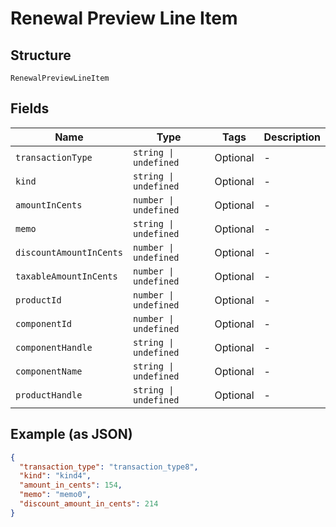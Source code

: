 
# Renewal Preview Line Item

## Structure

`RenewalPreviewLineItem`

## Fields

| Name | Type | Tags | Description |
|  --- | --- | --- | --- |
| `transactionType` | `string \| undefined` | Optional | - |
| `kind` | `string \| undefined` | Optional | - |
| `amountInCents` | `number \| undefined` | Optional | - |
| `memo` | `string \| undefined` | Optional | - |
| `discountAmountInCents` | `number \| undefined` | Optional | - |
| `taxableAmountInCents` | `number \| undefined` | Optional | - |
| `productId` | `number \| undefined` | Optional | - |
| `componentId` | `number \| undefined` | Optional | - |
| `componentHandle` | `string \| undefined` | Optional | - |
| `componentName` | `string \| undefined` | Optional | - |
| `productHandle` | `string \| undefined` | Optional | - |

## Example (as JSON)

```json
{
  "transaction_type": "transaction_type8",
  "kind": "kind4",
  "amount_in_cents": 154,
  "memo": "memo0",
  "discount_amount_in_cents": 214
}
```

